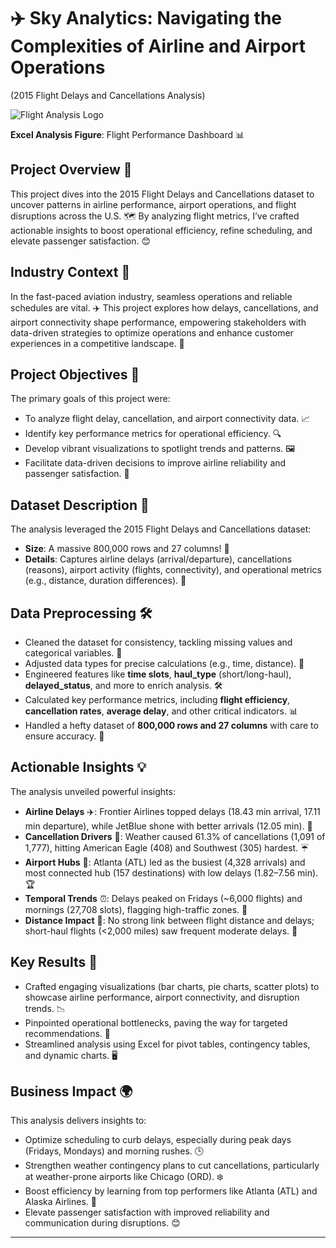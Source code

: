 # ✈️ Sky Analytics: Navigating the Complexities of Airline and Airport Operations
   (2015 Flight Delays and Cancellations Analysis)

![Flight Analysis Logo](https://via.placeholder.com/50.png?text=✈️)

**Excel Analysis Figure**: Flight Performance Dashboard 📊

## Project Overview 🌟
This project dives into the 2015 Flight Delays and Cancellations dataset to uncover patterns in airline performance, airport operations, and flight disruptions across the U.S. 🗺️ By analyzing flight metrics, I’ve crafted actionable insights to boost operational efficiency, refine scheduling, and elevate passenger satisfaction. 😊

## Industry Context 🏢
In the fast-paced aviation industry, seamless operations and reliable schedules are vital. ✈️ This project explores how delays, cancellations, and airport connectivity shape performance, empowering stakeholders with data-driven strategies to optimize operations and enhance customer experiences in a competitive landscape. 🚀

## Project Objectives 🎯
The primary goals of this project were:
- To analyze flight delay, cancellation, and airport connectivity data. 📈
- Identify key performance metrics for operational efficiency. 🔍
- Develop vibrant visualizations to spotlight trends and patterns. 🖼️
- Facilitate data-driven decisions to improve airline reliability and passenger satisfaction. 🙌

## Dataset Description 📂
The analysis leveraged the 2015 Flight Delays and Cancellations dataset:
- **Size**: A massive 800,000 rows and 27 columns! 📑
- **Details**: Captures airline delays (arrival/departure), cancellations (reasons), airport activity (flights, connectivity), and operational metrics (e.g., distance, duration differences). 🛫

## Data Preprocessing 🛠️
- Cleaned the dataset for consistency, tackling missing values and categorical variables. 🧹
- Adjusted data types for precise calculations (e.g., time, distance). 🔢
- Engineered features like **time slots**, **haul_type** (short/long-haul), **delayed_status**, and more to enrich analysis. 🛠️
- Calculated key performance metrics, including **flight efficiency**, **cancellation rates**, **average delay**, and other critical indicators. 📊
- Handled a hefty dataset of **800,000 rows and 27 columns** with care to ensure accuracy. 💪

## Actionable Insights 💡
The analysis unveiled powerful insights:
- **Airline Delays** ✈️: Frontier Airlines topped delays (18.43 min arrival, 17.11 min departure), while JetBlue shone with better arrivals (12.05 min). 🌟
- **Cancellation Drivers** 🚫: Weather caused 61.3% of cancellations (1,091 of 1,777), hitting American Eagle (408) and Southwest (305) hardest. ☔
- **Airport Hubs** 🏫: Atlanta (ATL) led as the busiest (4,328 arrivals) and most connected hub (157 destinations) with low delays (1.82–7.56 min). 🏆
- **Temporal Trends** ⏰: Delays peaked on Fridays (~6,000 flights) and mornings (27,708 slots), flagging high-traffic zones. 🌅
- **Distance Impact** 📏: No strong link between flight distance and delays; short-haul flights (<2,000 miles) saw frequent moderate delays. 🛬

## Key Results 🥳
- Crafted engaging visualizations (bar charts, pie charts, scatter plots) to showcase airline performance, airport connectivity, and disruption trends. 📉
- Pinpointed operational bottlenecks, paving the way for targeted recommendations. 🎯
- Streamlined analysis using Excel for pivot tables, contingency tables, and dynamic charts. 🖥️

## Business Impact 🌍
This analysis delivers insights to:
- Optimize scheduling to curb delays, especially during peak days (Fridays, Mondays) and morning rushes. 🕒
- Strengthen weather contingency plans to cut cancellations, particularly at weather-prone airports like Chicago (ORD). ❄️
- Boost efficiency by learning from top performers like Atlanta (ATL) and Alaska Airlines. 🏅
- Elevate passenger satisfaction with improved reliability and communication during disruptions. 😊

---

